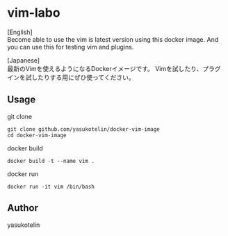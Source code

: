 # vim-labo

[English]<br>
Become able to use the vim is latest version using this docker image.
And you can use this for testing vim and plugins.

[Japanese]<br>
最新のVimを使えるようになるDockerイメージです。
Vimを試したり、プラグインを試したりする用にぜひ使ってください。

## Usage

git clone

```
git clone github.com/yasukotelin/docker-vim-image
cd docker-vim-image
```

docker build

```
docker build -t --name vim .
```

docker run

```
docker run -it vim /bin/bash
```

## Author

yasukotelin

